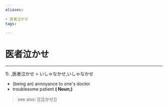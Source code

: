 ```yaml
---
aliases:
    
- 医者泣かせ
tags:
    
---
```


# 医者泣かせ
---
1).
,医者泣かせ > いしゃなかせ,いしゃなかせ

- (being an) annoyance to one's doctor
- troublesome patient
**( Noun;)**
> see also:  [[泣かせ]]
            